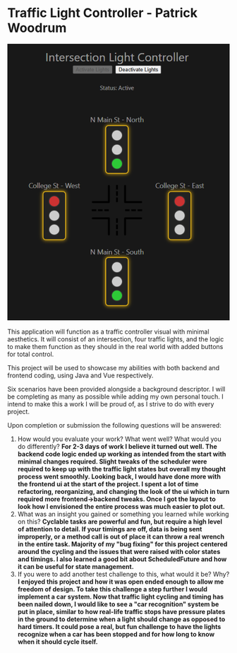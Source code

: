 # Traffic Light Controller - Patrick Woodrum

![Intersection Preview](int_preview.png)

This application will function as a traffic controller visual with minimal aesthetics. It will consist of an intersection, four traffic lights, and the logic to make them function as they should in the real world with added buttons for total control. 

This project will be used to showcase my abilities with both backend and frontend coding, using Java and Vue respectively.

Six scenarios have been provided alongside a background descriptor. I will be completing as many as possible while adding my own personal touch. I intend to make this a work I will be proud of, as I strive to do with every project.

Upon completion or submission the following questions will be answered:

1. How would you evaluate your work? What went well? What would you do differently?
    **For 2-3 days of work I believe it turned out well. The backend code logic ended up working as intended from the start with minimal changes required. Slight tweaks of the scheduler were required to keep up with the traffic light states
    but overall my thought process went smoothly. Looking back, I would have done more with the frontend ui at the start of the project. I spent a lot of time refactoring, reorganizing, and changing the look of the ui which in turn required
    more frontend->backend tweaks. Once I got the layout to look how I envisioned the entire process was much easier to plot out.**
2. What was an insight you gained or something you learned while working on this?
    **Cyclable tasks are powerful and fun, but require a high level of attention to detail. If your timings are off, data is being sent improperly, or a method call is out of place it can throw a real wrench in the entire task. Majority of my
    "bug fixing" for this project centered around the cycling and the issues that were raised with color states and timings. I also learned a good bit about ScheduledFuture and how it can be useful for state management.**
3. If you were to add another test challenge to this, what would it be? Why?
    **I enjoyed this project and how it was open ended enough to allow me freedom of design. To take this challenge a step further I would implement a car system. Now that traffic light cycling and timing has been nailed down, 
    I would like to see a "car recognition" system be put in place, similar to how real-life traffic stops have pressure plates in the ground to determine when a light should change as opposed to hard timers. It could pose a real, 
    but fun challenge to have the lights recognize when a car has been stopped and for how long to know when it should cycle itself.**
